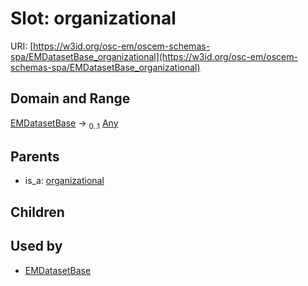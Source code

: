 
# Slot: organizational



URI: [https://w3id.org/osc-em/oscem-schemas-spa/EMDatasetBase_organizational](https://w3id.org/osc-em/oscem-schemas-spa/EMDatasetBase_organizational)


## Domain and Range

[EMDatasetBase](EMDatasetBase.md) &#8594;  <sub>0..1</sub> [Any](Any.md)

## Parents

 *  is_a: [organizational](organizational.md)

## Children


## Used by

 * [EMDatasetBase](EMDatasetBase.md)

